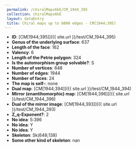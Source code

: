 ```yaml
--- 
 permalink: /chiralMaps6kE/CM_1944_395 
 collection: chiralMaps6kE
 layout: dataEntry
 title: Chiral maps up to 6000 edges - CM[1944;395]
---
```


- **ID**: [CM[1944;395]]({{ site.url }}/test/CM_1944_395)
- **Genus of the underlying surface**: 637
- **Length of the face**: 162
- **Valency**: 6
- **Length of the Petrie polygon**: 324
- **Is the automorphism group solvable?**: S
- **Number of vertices**: 648
- **Number of edges**: 1944
- **Number of faces**: 24
- **The map is self-**: none
- **Dual map**: [CM[1944;394]]({{ site.url }}/test/CM_1944_394)
- **Mirror (enantihomorphic) map**: [CM[1944;396]]({{ site.url }}/test/CM_1944_396)
- **Dual of the mirror image**: [CM[1944;393]]({{ site.url }}/test/CM_1944_393)
- **Z_q-Exponent?**: 2
- **No idea**:  5:396
- **No idea**: Y
- **No idea**: Y
- **Skeleton**: Sk(648;138)
- **Some other kind of skeleton**: nan
